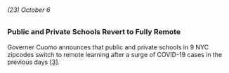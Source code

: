 ###### (23) October 6

### Public and Private Schools Revert to Fully Remote

Governer Cuomo announces that public and private schools in 9 NYC zipcodes switch to remote learning after a surge of COVID-19 cases in the previous days [[3]](https://www.nbcnewyork.com/news/local/timeline-tracking-the-spread-of-covid-19-in-tri-state/2313123/).
